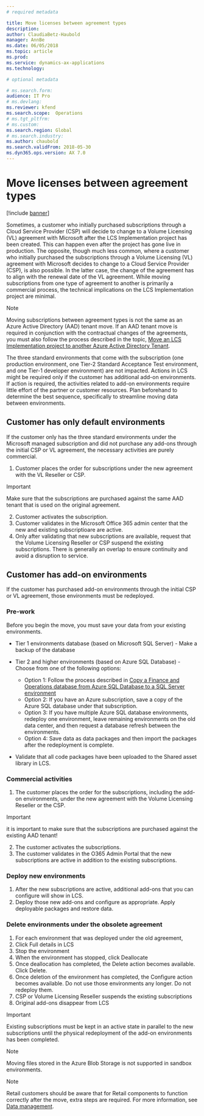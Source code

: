 ```yaml
---
# required metadata

title: Move licenses between agreement types
description: 
author: ClaudiaBetz-Haubold 
manager: AnnBe
ms.date: 06/05/2018
ms.topic: article
ms.prod: 
ms.service: dynamics-ax-applications
ms.technology: 

# optional metadata

# ms.search.form:  
audience: IT Pro
# ms.devlang: 
ms.reviewer: kfend
ms.search.scope:  Operations 
# ms.tgt_pltfrm: 
# ms.custom: 
ms.search.region: Global
# ms.search.industry: 
ms.author: chaubold
ms.search.validFrom: 2018-05-30 
ms.dyn365.ops.version: AX 7.0
---
```


# Move licenses between agreement types
[!include [banner](../includes/banner.md)]

Sometimes, a customer who initially purchased subscriptions through a Cloud Service Provider (CSP) will decide to change to a Volume Licensing (VL) agreement with Microsoft after the LCS Implementation project has been created. This can happen even after the project has gone live in production. The opposite, though much less common, where a customer who initially purchased the subscriptions through a Volume Licensing (VL) agreement with Microsoft decides to change to a Cloud Service Provider (CSP), is also possible. In the latter case, the change of the agreement has to align with the renewal date of the VL agreement.
While moving subscriptions from one type of agreement to another is primarily a commercial process, the technical implications on the LCS Implementation project are minimal.

  > [!NOTE]
  > Moving subscriptions between agreement types is not the same as an Azure Active Directory (AAD) tenant move. If an AAD tenant move is required in conjunction with the contractual changes of the agreements, you must also follow the process described in the topic, [Move an LCS Implementation project to another Azure Active Directory Tenant](move-lcs-implementation-project-tenant.md). 
  
The three standard environments that come with the subscription (one production environment, one Tier-2 Standard Acceptance Test environment, and one Tier-1 developer environment) are not impacted. Actions in LCS might be required only if the customer has additional add-on environments. If action is required, the activities related to add-on environments require little effort of the partner or customer resources. Plan beforehand to determine the best sequence, specifically to streamline moving data between environments.

## Customer has only default environments
If the customer only has the three standard environments under the Microsoft managed subscription and did not purchase any add-ons through the initial CSP or VL agreement, the necessary activities are purely commercial.
1.	Customer places the order for subscriptions under the new agreement with the VL Reseller or CSP. 
  > [!IMPORTANT]
  > Make sure that the subscriptions are purchased against the same AAD tenant that is used on the original agreement.
2.	Customer activates the subscription. 
3.	Customer validates in the Microsoft Office 365 admin center that the new and existing subscriptioare are active.
4.	Only after validating that new subscriptions are available, request that the Volume Licensing Reseller or CSP suspend the existing subscriptions. There is generally an overlap to ensure continuity and avoid a disruption to service. 

## Customer has add-on environments
If the customer has purchased add-on environments through the initial CSP or VL agreement, those environments must be redeployed. 

### Pre-work
Before you begin the move, you must save your data from your existing environments. 

- Tier 1 environments database (based on Microsoft SQL Server) - Make a backup of the database
- Tier 2 and higher environments (based on Azure SQL Database) - Choose from one of the following options:

  - Option 1: Follow the process described in [Copy a Finance and Operations database from Azure SQL Database to a SQL Server environment](../../dev-itpro/database/copy-database-from-azure-sql-to-sql-server.md) 
  - Option 2: If you have an Azure subscription, save a copy of the Azure SQL database under that subscription.
  - Option 3: If you have multiple Azure SQL database environments, redeploy one environment, leave remaining environments on the old data center, and then request a database refresh between the environments.
  - Option 4: Save data as data packages and then import the packages after the redeployment is complete.

- Validate that all code packages have been uploaded to the Shared asset library in LCS.

### Commercial activities
1.	The customer places the order for the subscriptions, including the add-on environments, under the new agreement with the Volume Licensing Reseller or the CSP.
  > [!IMPORTANT]
  > it is important to make sure that the subscriptions are purchased against the existing AAD tenant!
2.	The customer activates the subscriptions. 
3.	The customer validates in the O365 Admin Portal that the new subscriptions are active in addition to the existing subscriptions.

### Deploy new environments
1. After the new subscriptions are active, additional add-ons that you can configure will show in LCS.  
2. Deploy those new add-ons and configure as appropriate. Apply deployable packages and restore data. 

### Delete environments under the obsolete agreement
1. For each environment that was deployed under the old agreement, 
2. Click Full details in LCS
3. Stop the environment
4. When the environment has stopped, click Deallocate
5. Once deallocation has completed, the Delete action becomes available. Click Delete.
6. Once deletion of the environment has completed, the Configure action becomes available. Do not use those environments any longer. Do not redeploy them.
7. CSP or Volume Licensing Reseller suspends the existing subscriptions
8. Original add-ons disappear from LCS

  > [!IMPORTANT]
  > Existing subscriptions must be kept in an active state in parallel to the new subscriptions until the physical redeployment of the add-on environments has been completed. 
  
  > [!NOTE] 
  > Moving files stored in the Azure Blob Storage is not supported in sandbox environments. 
  
  > [!NOTE]
  > Retail customers should be aware that for Retail components to function correctly after the move, extra steps are required. For more information, see [Data management](../../dev-itpro/data-entities/data-entities-data-packages.md).

